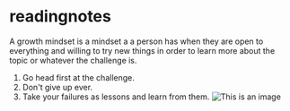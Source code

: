 # readingnotes
A growth mindset is a mindset a a person has when they are open to everything and willing to try new things in order to learn more about the topic or whatever the challenge is.
1. Go head first at the challenge.
2. Don't give up ever.
3. Take your failures as lessons and learn from them.
![This is an image](https://images.unsplash.com/photo-1604725333736-1f962a6218d0?ixid=MnwxMjA3fDB8MHxzZWFyY2h8MXx8YmVhdXRpZnVsJTIwc3Vuc2V0fGVufDB8fDB8fA%3D%3D&ixlib=rb-1.2.1&w=1000&q=80)
